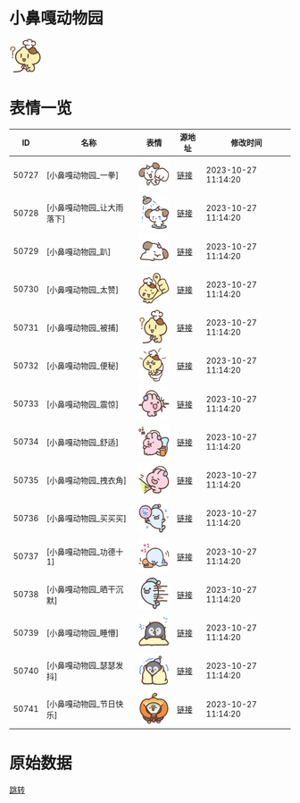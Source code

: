 # 小鼻嘎动物园

<img src="./cover.png" height="60" alt="cover" />

# 表情一览

|ID|名称|表情|源地址|修改时间|
|----|----|----|----|----|
|50727|[小鼻嘎动物园_一拳]|<img src="./pic/050727_%5B小鼻嘎动物园_一拳%5D.png" height="60" alt="一拳"/>|[链接](https://i0.hdslb.com/bfs/garb/96efd5414d0510dd84a0dcfd9e2e186eae0ccd6f.png)|2023-10-27 11:14:20|
|50728|[小鼻嘎动物园_让大雨落下]|<img src="./pic/050728_%5B小鼻嘎动物园_让大雨落下%5D.png" height="60" alt="让大雨落下"/>|[链接](https://i0.hdslb.com/bfs/garb/921f780ff167150e77f48c7bcd4d10e13f87dac3.png)|2023-10-27 11:14:20|
|50729|[小鼻嘎动物园_趴]|<img src="./pic/050729_%5B小鼻嘎动物园_趴%5D.png" height="60" alt="趴"/>|[链接](https://i0.hdslb.com/bfs/garb/38acbf045463e9ad19312b6405c64c03cafb57eb.png)|2023-10-27 11:14:20|
|50730|[小鼻嘎动物园_太赞]|<img src="./pic/050730_%5B小鼻嘎动物园_太赞%5D.png" height="60" alt="太赞"/>|[链接](https://i0.hdslb.com/bfs/garb/de8659bc7bdb0f030a36526beac5f388ab37c440.png)|2023-10-27 11:14:20|
|50731|[小鼻嘎动物园_被捕]|<img src="./pic/050731_%5B小鼻嘎动物园_被捕%5D.png" height="60" alt="被捕"/>|[链接](https://i0.hdslb.com/bfs/garb/bc3ce31de5d823f833d33c7de3192c3a366839a4.png)|2023-10-27 11:14:20|
|50732|[小鼻嘎动物园_便秘]|<img src="./pic/050732_%5B小鼻嘎动物园_便秘%5D.png" height="60" alt="便秘"/>|[链接](https://i0.hdslb.com/bfs/garb/69e2c7611d24538cdead0d3c662300866c465a51.png)|2023-10-27 11:14:20|
|50733|[小鼻嘎动物园_震惊]|<img src="./pic/050733_%5B小鼻嘎动物园_震惊%5D.png" height="60" alt="震惊"/>|[链接](https://i0.hdslb.com/bfs/garb/5b1df799cbfc9648e02987633469d2da79d58944.png)|2023-10-27 11:14:20|
|50734|[小鼻嘎动物园_舒适]|<img src="./pic/050734_%5B小鼻嘎动物园_舒适%5D.png" height="60" alt="舒适"/>|[链接](https://i0.hdslb.com/bfs/garb/516ff280b59171544281b265a469a9015eeba790.png)|2023-10-27 11:14:20|
|50735|[小鼻嘎动物园_拽衣角]|<img src="./pic/050735_%5B小鼻嘎动物园_拽衣角%5D.png" height="60" alt="拽衣角"/>|[链接](https://i0.hdslb.com/bfs/garb/2a6ce425b53af888b6a43ee4d653a6437e92b294.png)|2023-10-27 11:14:20|
|50736|[小鼻嘎动物园_买买买]|<img src="./pic/050736_%5B小鼻嘎动物园_买买买%5D.png" height="60" alt="买买买"/>|[链接](https://i0.hdslb.com/bfs/garb/a4fb4c0c9fca6ed4c2aab411c80bc49a7d26f0c5.png)|2023-10-27 11:14:20|
|50737|[小鼻嘎动物园_功德十1]|<img src="./pic/050737_%5B小鼻嘎动物园_功德十1%5D.png" height="60" alt="功德十1"/>|[链接](https://i0.hdslb.com/bfs/garb/a12e8050a02b0e14cf13b8597c450ec5ebedd5b7.png)|2023-10-27 11:14:20|
|50738|[小鼻嘎动物园_晒干沉默]|<img src="./pic/050738_%5B小鼻嘎动物园_晒干沉默%5D.png" height="60" alt="晒干沉默"/>|[链接](https://i0.hdslb.com/bfs/garb/a72ec9b869fc0c677b6e550b985d5ec19964de6c.png)|2023-10-27 11:14:20|
|50739|[小鼻嘎动物园_睡懵]|<img src="./pic/050739_%5B小鼻嘎动物园_睡懵%5D.png" height="60" alt="睡懵"/>|[链接](https://i0.hdslb.com/bfs/garb/1c2abd9cac74770d2b8d9226515ef9d0e95e781b.png)|2023-10-27 11:14:20|
|50740|[小鼻嘎动物园_瑟瑟发抖]|<img src="./pic/050740_%5B小鼻嘎动物园_瑟瑟发抖%5D.png" height="60" alt="瑟瑟发抖"/>|[链接](https://i0.hdslb.com/bfs/garb/46ad9e36eb69b5b1fef48167094f13b87c0f3d7d.png)|2023-10-27 11:14:20|
|50741|[小鼻嘎动物园_节日快乐]|<img src="./pic/050741_%5B小鼻嘎动物园_节日快乐%5D.png" height="60" alt="节日快乐"/>|[链接](https://i0.hdslb.com/bfs/garb/c136140f881cd64df474bbbf9ecfcdd0cae2ab75.png)|2023-10-27 11:14:20|

# 原始数据

[跳转](./raw.json)

